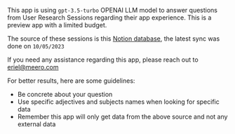 This app is using `gpt-3.5-turbo` OPENAI LLM model to answer questions from User Research Sessions regarding their app experience. This is a preview app with a limited budget.

The source of these sessions is this [Notion database](https://www.notion.so/meero-com/170fe5563ab24c39901b9ad016a5110f?v=346039f6153d4efe951844aac54f2856), the latest sync was done on `10/05/2023`

If you need any assistance regarding this app, please reach out to eriel@meero.com

For better results, here are some guidelines:
- Be concrete about your question
- Use specific adjectives and subjects names when looking for specific data
- Remember this app will only get data from the above source and not any external data
